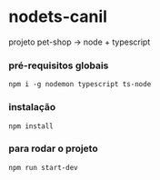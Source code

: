 # nodets-canil
projeto pet-shop -> node + typescript

### pré-requisitos globais 
`npm i -g nodemon typescript ts-node`

### instalação
`npm install`

### para rodar o projeto 
`npm run start-dev`